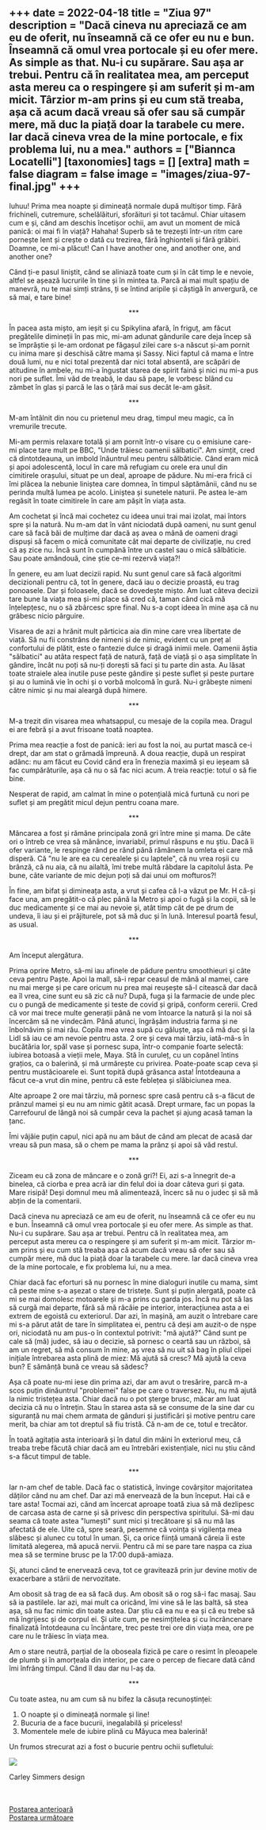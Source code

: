 
+++
date = 2022-04-18
title = "Ziua 97"
description = "Dacă cineva nu apreciază ce am eu de oferit, nu înseamnă că ce ofer eu nu e bun. Înseamnă că omul vrea portocale și eu ofer mere. As simple as that. Nu-i cu supărare. Sau așa ar trebui. Pentru că în realitatea mea, am perceput asta mereu ca o respingere și am suferit și m-am micit. Târzior m-am prins și eu cum stă treaba, așa că acum dacă vreau să ofer sau să cumpăr mere, mă duc la piață doar la tarabele cu mere. Iar dacă cineva vrea de la mine portocale, e fix problema lui, nu a mea."
authors = ["Biannca Locatelli"]
[taxonomies]
tags = []
[extra]
math = false
diagram = false
image = "images/ziua-97-final.jpg"
+++
---

Iuhuu! Prima mea noapte și dimineață normale după multișor timp. Fără frichineli, cutremure, schelălăituri, sforăituri și tot tacâmul. Chiar uitasem cum e și, când am deschis încetișor ochii, am avut un moment de mică panică: oi mai fi în viață? Hahaha! Superb să te trezești într-un ritm care pornește lent și crește o dată cu trezirea, fără înghionteli și fără grăbiri. Doamne, ce mi-a plăcut! Can I have another one, and another one, and another one?

Când ți-e pasul liniștit, când se aliniază toate cum și în cât timp le e nevoie, altfel se așează lucrurile în tine și în mintea ta. Parcă ai mai mult spațiu de manevră, nu te mai simți strâns, ți se întind aripile și câștigă în anvergură, ce să mai, e tare bine!

<p style="text-align: center;">***</p>

În pacea asta mișto, am ieșit și cu Spikylina afară, în friguț, am făcut pregătelile dimineții în pas mic, mi-am adunat gândurile care deja încep să se împrăștie și le-am ordonat pe făgașul zilei care s-a născut și-am pornit cu inima mare și deschisă către mama și Sassy. Nici faptul că mama e între două lumi, nu e nici total prezentă dar nici total absentă, are scăpări de atitudine în ambele, nu mi-a îngustat starea de spirit faină și nici nu mi-a pus nori pe suflet. Îmi văd de treabă, le dau să pape, le vorbesc blând cu zâmbet în glas și parcă le las o țâră mai sus decât le-am găsit.

<p style="text-align: center;">***</p>

M-am întâlnit din nou cu prietenul meu drag, timpul meu magic, ca în vremurile trecute.

Mi-am permis relaxare totală și am pornit într-o visare cu o emisiune care-mi place tare mult pe BBC, "Unde trăiesc oamenii sălbatici". Am simțit, cred că dintotdeauna, un imbold înăuntrul meu pentru sălbăticie. Când eram mică și apoi adolescentă, locul în care mă refugiam cu orele era unul din cimitirele orașului, situat pe un deal, aproape de pădure. Nu mi-era frică ci îmi plăcea la nebunie liniștea care domnea, în timpul săptămânii, când nu se perinda multă lumea pe acolo. Liniștea și sunetele naturii. Pe astea le-am regăsit în toate cimitirele în care am pășit în viața asta.

Am cochetat și încă mai cochetez cu ideea unui trai mai izolat, mai întors spre și la natură. Nu m-am dat în vânt niciodată după oameni, nu sunt genul care să facă băi de mulțime dar dacă aș avea o mână de oameni dragi dispuși să facem o mică comunitate cât mai departe de civilizație, nu cred că aș zice nu. Încă sunt în cumpănă între un castel sau o mică sălbăticie. Sau poate amândouă, cine știe ce-mi rezervă viața?!

În genere, eu am luat decizii rapid. Nu sunt genul care să facă algoritmi decizionali pentru că, tot în genere, dacă iau o decizie proastă, eu trag ponoasele. Dar și foloasele, dacă se dovedește mișto. Am luat câteva decizii tare bune la viața mea și-mi place să cred că, taman când cică mă înțelepțesc, nu o să zbârcesc spre final. Nu s-a copt ideea în mine așa că nu grăbesc nicio pârguire.

Visarea de azi a hrănit mult părticica aia din mine care vrea libertate de viață. Să nu fii constrâns de nimeni și de nimic, evident cu un preț al confortului de plătit, este o fantezie dulce și dragă inimii mele. Oamenii ăștia "sălbatici" au atâta respect față de natură, față de viață și o așa simplitate în gândire, încât nu poți să nu-ți dorești să faci și tu parte din asta. Au lăsat toate straiele alea inutile puse peste gândire și peste suflet și peste purtare și au o lumină vie în ochi și o vorbă molcomă în gură. Nu-i grăbește nimeni către nimic și nu mai aleargă după himere.

<p style="text-align: center;">***</p>

M-a trezit din visarea mea whatsappul, cu mesaje de la copila mea. Dragul ei are febră și a avut frisoane toată noaptea.

Prima mea reacție a fost de panică: ieri au fost la noi, au purtat mască ce-i drept, dar am stat o grămadă împreună. A doua reacție, după un respirat adânc: nu am făcut eu Covid când era în frenezia maximă și eu ieșeam să fac cumpărăturile, așa că nu o să fac nici acum. A treia reacție: totul o să fie bine.

Nesperat de rapid, am calmat în mine o potențială mică furtună cu nori pe suflet și am pregătit micul dejun pentru coana mare.

<p style="text-align: center;">***</p>

Mâncarea a fost și rămâne principala zonă gri între mine și mama. De câte ori o întreb ce vrea să mănânce, invariabil, primul răspuns e nu știu. Dacă îi ofer variante, le respinge rând pe rând până rămânem la omleta ei care mă disperă. Că "nu le are ea cu cerealele și cu laptele", că nu vrea roșii cu brânză, că nu aia, că nu ailaltă, îmi trebe multă răbdare la capitolul ăsta. Pe bune, câte variante de mic dejun poți să dai unui om mofturos?!

În fine, am bifat și dimineața asta, a vrut și cafea că l-a văzut pe Mr. H că-și face una, am pregătit-o că plec până la Metro și apoi o fugă și la copii, să le duc medicamente și ce mai au nevoie și, atât timp cât de pe drum de undeva, îi iau și ei prăjiturele, pot să mă duc și în lună. Interesul poartă fesul, as usual.

<p style="text-align: center;">***</p>

Am început alergătura.

Prima oprire Metro, să-mi iau afinele de pădure pentru smoothieuri și câte ceva pentru Paște. Apoi la mall, să-i repar ceasul de mână al mamei, care nu mai merge și pe care oricum nu prea mai reușește să-l citească dar dacă ea îl vrea, cine sunt eu să zic că nu? După, fuga și la farmacie de unde plec cu o pungă de medicamente și teste de covid și gripă, conform cererii. Cred că vor mai trece multe generații până ne vom întoarce la natură și la noi să încercăm să ne vindecăm. Până atunci, îngrășăm industria farma și ne înbolnăvim și mai rău. Copila mea vrea supă cu găluște, așa că mă duc și la Lidl să iau ce am nevoie pentru asta. 2 ore și ceva mai târziu, iată-mă-s în bucătăria lor, spăl vase și pornesc supa, într-o companie foarte selectă: iubirea botoasă a vieții mele, Maya. Stă în curuleț, cu un copănel întins grațios, ca o balerină, și mă urmărește cu privirea. Poate-poate scap ceva și pentru mustăcioarele ei. Sunt topită după grăsanca asta! Întotdeauna a făcut ce-a vrut din mine, pentru că este feblețea și slăbiciunea mea.

Alte aproape 2 ore mai târziu, mă pornesc spre casă pentru că s-a făcut de prânzul mamei și eu nu am nimic gătit acasă. Drept urmare, fac un popas la Carrefourul de lângă noi să cumpăr ceva la pachet și ajung acasă taman la țanc.

Îmi vâjâie puțin capul, nici apă nu am băut de când am plecat de acasă dar vreau să pun masa, să o chem pe mama la prânz și apoi să văd restul.

<p style="text-align: center;">***</p>

Ziceam eu că zona de mâncare e o zonă gri?! Ei, azi s-a înnegrit de-a binelea, că ciorba e prea acră iar din felul doi ia doar câteva guri și gata. Mare risipă! Deși domnul meu mă alimentează, încerc să nu o judec și să mă abțin de la comentarii.

Dacă cineva nu apreciază ce am eu de oferit, nu înseamnă că ce ofer eu nu e bun. Înseamnă că omul vrea portocale și eu ofer mere. As simple as that. Nu-i cu supărare. Sau așa ar trebui. Pentru că în realitatea mea, am perceput asta mereu ca o respingere și am suferit și m-am micit. Târzior m-am prins și eu cum stă treaba așa că acum dacă vreau să ofer sau să cumpăr mere, mă duc la piață doar la tarabele cu mere. Iar dacă cineva vrea de la mine portocale, e fix problema lui, nu a mea.

Chiar dacă fac eforturi să nu pornesc în mine dialoguri inutile cu mama, simt că peste mine s-a așezat o stare de tristețe. Sunt și puțin alergată, poate că mi se mai domolesc motoarele și m-a prins cu garda jos. Încă nu pot să las să curgă mai departe, fără să mă râcâie pe interior, interacțiunea asta a ei extrem de egoistă cu exteriorul. Dar azi, în mașină, am auzit o întrebare care mi s-a părut atât de tare în simplitatea ei, pentru că deși am auzit-o de nșpe ori, niciodată nu am pus-o în contextul potrivit: "mă ajută?" Când sunt pe cale să (mă) judec, să iau o decizie, să pornesc o ceartă sau un război, să am un regret, să mă consum în mine, aș vrea să nu uit să bag în pliul clipei inițiale întrebarea asta plină de miez: Mă ajută să cresc? Mă ajută la ceva bun? E sămânță bună ce vreau să sădesc?

Așa că poate nu-mi iese din prima azi, dar am avut o tresărire, parcă m-a scos puțin dinăuntrul "problemei" false pe care o traversez. Nu, nu mă ajută la nimic tristețea asta. Chiar dacă nu o pot șterge brusc, măcar am luat decizia că nu o întrețin. Stau în starea asta să se consume de la sine dar cu siguranță nu mai chem armata de gânduri și justificări și motive pentru care merit, ba chiar am tot dreptul să fiu tristă. Că n-am de ce, totul e trecător.

În toată agitația asta interioară și în datul din mâini în exteriorul meu, că treaba trebe făcută chiar dacă am eu întrebări existențiale, nici nu știu când s-a făcut timpul de table.

<p style="text-align: center;">***</p>

Iar n-am chef de table. Dacă fac o statistică, învinge covârșitor majoritatea dăților când nu am chef. Dar azi mă enervează de la bun început. Hai că e tare asta! Tocmai azi, când am încercat aproape toată ziua să mă dezlipesc de carcasa asta de carne și să privesc din perspectiva spiritului. Să-mi dau seama că toate astea "lumești" sunt mici și trecătoare și să nu mă las afectată de ele. Uite că, spre seară, pesemne că voința și vigilența mea slăbesc și alunec cu totul în uman. Și, ca orice ființă umană căreia îi este limitată alegerea, mă apucă nervii. Pentru că mi se pare tare nașpa ca ziua mea să se termine brusc pe la 17:00 după-amiaza.

Și, atunci când te enervează ceva, tot ce gravitează prin jur devine motiv de exacerbare a stării de nervozitate.

Am obosit să trag de ea să facă duș. Am obosit să o rog să-i fac masaj. Sau să ia pastilele. Iar azi, mai mult ca oricând, îmi vine să le las baltă, să stea așa, să nu fac nimic din toate astea. Dar știu că ea nu e ea și că eu trebe să mă îngrijesc și de corpul ei. Și uite cum, pe nesimțitelea și cu încrâncenare finalizată întotdeauna cu încântare, trec peste trei ore din viața mea, ore pe care nu le trăiesc în viața mea.

Am o stare neutră, parțial de la oboseala fizică pe care o resimt în pleoapele de plumb și în amorțeala din interior, pe care o percep de fiecare dată când îmi înfrâng timpul. Când îl dau dar nu l-aș da.

<p style="text-align: center;">***</p>

Cu toate astea, nu am cum să nu bifez la căsuța recunoștinței:
1. O noapte și o dimineață normale și line!
2. Bucuria de a face bucurii, inegalabilă și priceless!
3. Momentele mele de iubire plină cu Măyuca mea balerină!

Un frumos strecurat azi a fost o bucurie pentru ochii sufletului:

<div class="flex justify-center">
  <img src="images/kitchen.jpeg" />
</div>

Carley Simmers design

<br/>

<br/>

<div class="flex justify-between">
  <div>
    <a href="/blog/ziua-96/">Postarea anterioară</a>
  </div>
  <div>
    <a href="/blog/ziua-98/">Postarea următoare</a>
  </div>
</div>
